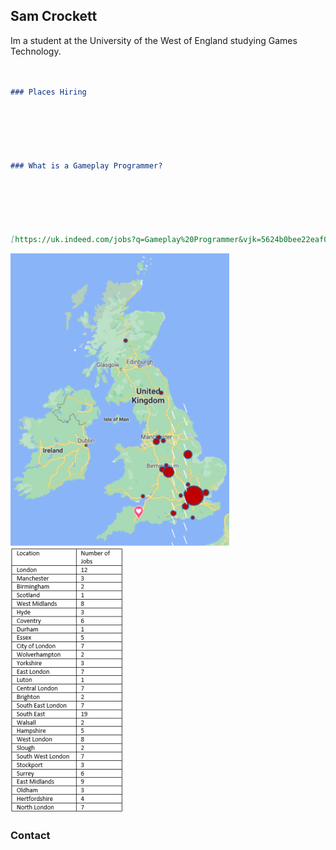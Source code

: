 ## Sam Crockett

Im a student at the University of the West of England studying Games Technology.



```markdown


### Places Hiring






### What is a Gameplay Programmer?






[https://uk.indeed.com/jobs?q=Gameplay%20Programmer&vjk=5624b0bee22eaf07]() 


```

![Map image](Map.png)![Graph image](Graph.PNG)


### Contact



